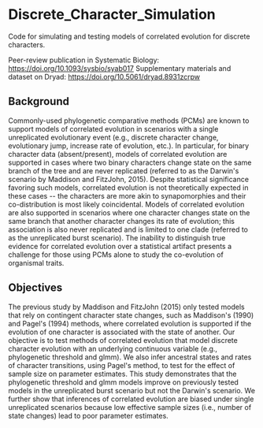 # Discrete_Character_Simulation
Code for simulating and testing models of correlated evolution for discrete characters.

Peer-review publication in Systematic Biology: https://doi.org/10.1093/sysbio/syab017 
Supplementary materials and dataset on Dryad: https://doi.org/10.5061/dryad.8931zcrpw 

## Background
Commonly-used phylogenetic comparative methods (PCMs) are known to support models of correlated evolution in scenarios with a single unreplicated evolutionary event (e.g., discrete character change, evolutionary jump, increase rate of evolution, etc.). In particular, for binary character data (absent/present), models of correlated evolution are supported in cases where two binary characters change state on the same branch of the tree and are never replicated (referred to as the Darwin's scenario by Maddison and FitzJohn, 2015). Despite statistical significance favoring such models, correlated evolution is not theoretically expected in these cases -- the characters are more akin to synapomorphies and their co-distribution is most likely coincidental. Models of correlated evolution are also supported in scenarios where one character changes state on the same branch that another character changes its rate of evolution; this association is also never replicated and is limited to one clade (referred to as the unreplicated burst scenario). The inability to distinguish true evidence for correlated evolution over a statistical artifact presents a challenge for those using PCMs alone to study the co-evolution of organismal traits.

## Objectives
The previous study by Maddison and FitzJohn (2015) only tested models that rely on contingent character state changes, such as Maddison's (1990) and Pagel's (1994) methods, where correlated evolution is supported if the evolution of one character is associated with the state of another. Our objective is to test methods of correlated evolution that model discrete character evolution with an underlying continuous variable (e.g., phylogenetic threshold and glmm). We also infer ancestral states and rates of character transitions, using Pagel's method, to test for the effect of sample size on parameter estimates. This study demonstrates that the phylogenetic threshold and glmm models improve on previously tested models in the unreplicated burst scenario but not the Darwin's scenario. We further show that inferences of correlated evolution are biased under single unreplicated scenarios because low effective sample sizes (i.e., number of state changes) lead to poor parameter estimates. 

